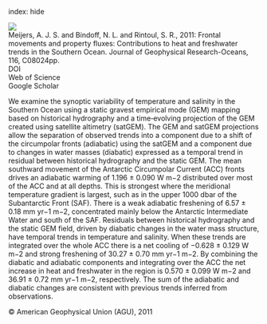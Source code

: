 index: hide

<div class="Citation">
    <div class="Citation-thumb CitationThumb-linked"  data-href="https://doi.org/10.1029/2010jc006832">
      <img src="https://static.claimspace.cloud/climate-study-static/refs/thumbs/3/Meijers_et_al_2011-thumb.png" />
    </div>

  <div class="Citation-body">
    <div class="Citation-text">Meijers, A. J. S. and Bindoff, N. L. and Rintoul, S. R., 2011: Frontal movements and property fluxes: Contributions to heat and freshwater trends in the Southern Ocean. <span class="Article-journal">Journal of Geophysical Research-Oceans, </span><span class="Article-volume">116, </span>C08024pp.</div>
    <div class="Citation-links">
      <div class="CitationLink" data-href="https://doi.org/10.1029/2010jc006832">
        <div class="CitationLink-icon CitationLink-Doi"></div>
        <div class="CitationLink-text">DOI</div>
      </div>
      <div class="CitationLink" data-href="http://cel.webofknowledge.com/InboundService.do?customersID=atyponcel&smartRedirect=yes&mode=FullRecord&IsProductCode=Yes&product=CEL&Init=Yes&Func=Frame&action=retrieve&SrcApp=literatum&SrcAuth=atyponcel&SID=7CNc3cIRaBKjGbSujFM&UT=WOS:000294364200004">
        <div class="CitationLink-icon CitationLink-Isi"></div>
        <div class="CitationLink-text">Web of Science</div>
      </div>
      <div class="CitationLink" data-href="https://scholar.google.com/scholar?q=10.1029/2010jc006832">
        <div class="CitationLink-icon CitationLink-Scholar"></div>
        <div class="CitationLink-text">Google Scholar</div>
      </div>
    </div>
  </div>
</div>

We examine the synoptic variability of temperature and salinity in the Southern Ocean using a static gravest empirical mode (GEM) mapping based on historical hydrography and a time‐evolving projection of the GEM created using satellite altimetry (satGEM). The GEM and satGEM projections allow the separation of observed trends into a component due to a shift of the circumpolar fronts (adiabatic) using the satGEM and a component due to changes in water masses (diabatic) expressed as a temporal trend in residual between historical hydrography and the static GEM. The mean southward movement of the Antarctic Circumpolar Current (ACC) fronts drives an adiabatic warming of 1.196 ± 0.090 W m−2 distributed over most of the ACC and at all depths. This is strongest where the meridional temperature gradient is largest, such as in the upper 1000 dbar of the Subantarctic Front (SAF). There is a weak adiabatic freshening of 6.57 ± 0.18 mm yr−1 m−2, concentrated mainly below the Antarctic Intermediate Water and south of the SAF. Residuals between historical hydrography and the static GEM field, driven by diabatic changes in the water mass structure, have temporal trends in temperature and salinity. When these trends are integrated over the whole ACC there is a net cooling of −0.628 ± 0.129 W m−2 and strong freshening of 30.27 ± 0.70 mm yr−1 m−2. By combining the diabatic and adiabatic components and integrating over the ACC the net increase in heat and freshwater in the region is 0.570 ± 0.099 W m−2 and 36.91 ± 0.72 mm yr−1 m−2, respectively. The sum of the adiabatic and diabatic changes are consistent with previous trends inferred from observations.

<div class="Citation-copy">
&copy; American Geophysical Union (AGU), 2011
</div>